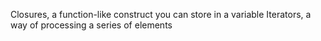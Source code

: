 
Closures, a function-like construct you can store in a variable
Iterators, a way of processing a series of elements
